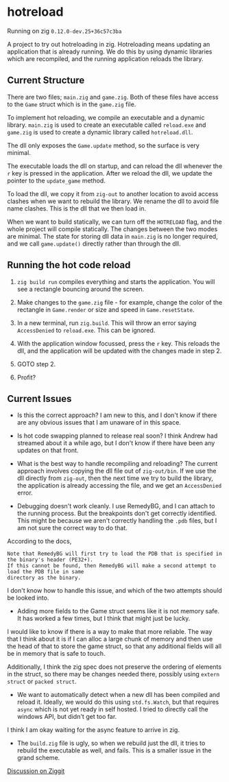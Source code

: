 # hotreload

Running on zig `0.12.0-dev.25+36c57c3ba`

A project to try out hotreloading in zig. Hotreloading means updating an
application that is already running. We do this by using dynamic libraries
which are recompiled, and the running application reloads the library.

## Current Structure
There are two files; `main.zig` and `game.zig`. Both of these files have access
to the `Game` struct which is in the `game.zig` file.

To implement hot reloading, we compile an executable and a dynamic library.
`main.zig` is used to create an executable called `reload.exe` 
and `game.zig` is used to create a dynamic library called `hotreload.dll`.

The dll only exposes the `Game.update` method, so the surface is very
minimal. 

The executable loads the dll on startup, and can reload the dll whenever
the `r` key is pressed in the application. After we reload the dll, we update
the pointer to the `update_game` method.

To load the dll, we copy it from `zig-out` to another location to avoid access
clashes when we want to rebuild the library.
We rename the dll to avoid file name clashes. This is the dll that we then
load in.

When we want to build statically, we can turn off the `HOTRELOAD` flag,
and the whole project will compile statically. The changes between the two
modes are minimal. The state for storing dll data in `main.zig` is no longer
required, and we call `game.update()` directly rather than through the dll.

## Running the hot code reload
1. `zig build run` compiles everything and starts the application. You will see a
rectangle bouncing around the screen.

2. Make changes to the `game.zig` file - for example, change the
color of the rectangle in `Game.render` or size and speed in `Game.resetState`.

3. In a new terminal, run `zig.build`. This will throw an error saying `AccessDenied` to
`reload.exe`. This can be ignored.

4. With the application window focussed, press the `r` key. This reloads the dll, and
the application will be updated with the changes made in step 2.

5. GOTO step 2.

6. Profit?

## Current Issues

- Is this the correct approach? I am new to this, and I don't know if there are any
obvious issues that I am unaware of in this space.

- Is hot code swapping planned to release real soon? I think Andrew had streamed about
it a while ago, but I don't know if there have been any updates on that front.

- What is the best way to handle recompiling and reloading? The current approach involves
copying the dll file out of `zig-out/bin`. If we use the dll directly from `zig-out`, then
the next time we try to build the library, the application is already accessing the file, and
we get an `AccessDenied` error.

- Debugging doesn't work cleanly. I use RemedyBG, and I can attach to the running
process. But the breakpoints don't get correctly identified. This might be because
we aren't correctly handling the `.pdb` files, but I am not sure the correct
way to do that. 

According to the docs,
```
Note that RemedyBG will first try to load the PDB that is specified in the binary's header (PE32+).
If this cannot be found, then RemedyBG will make a second attempt to load the PDB file in same
directory as the binary.
```
I don't know how to handle this issue, and which of the two attempts should be looked into.

- Adding more fields to the Game struct seems like it is not memory safe. It has worked
a few times, but I think that might just be lucky.

I would like to know if there is a way to
make that more reliable. The way that I think about it is if I can alloc a large chunk of memory
and then use the head of that to store the game struct, so that any additional fields will all
be in memory that is safe to touch.

Additionally, I think the zig spec does not preserve the ordering of elements in the struct, so
there may be changes needed there, possibly using `extern struct` or `packed struct`.

- We want to automatically detect when a new dll has been compiled and reload
it. Ideally, we would do this using `std.fs.Watch`, but that requires `async`
which is not yet ready in self hosted. I tried to directly call the windows
API, but didn't get too far.

I think I am okay waiting for the async feature to arrive in zig.

- The `build.zig` file is ugly, so when we rebuild just the dll, it tries to rebuild the
executable as well, and fails. This is a smaller issue in the grand scheme.


[Discussion on Ziggit](https://ziggit.dev/t/hotreloading-in-zig/1737)
